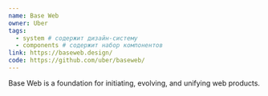 ```yaml
---
name: Base Web
owner: Uber
tags:
  - system # содержит дизайн-систему
  - components # содержит набор компонентов
link: https://baseweb.design/
code: https://github.com/uber/baseweb/
---
```


Base Web is a foundation for initiating, evolving, and unifying web products.